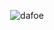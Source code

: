 <p align="center">
    <img src="https://github.com/Sylfwood/Sylfwood/assets/54908935/7fa17ed3-e636-43e2-9c8c-bbec4211919e" alt="dafoe" />
</p>
